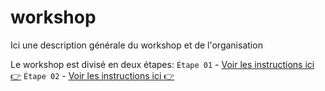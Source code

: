 # workshop

Ici une description générale du workshop et de l'organisation 

Le workshop est divisé en deux étapes: 
`Étape 01` - [Voir les instructions ici :point_right:](https://github.com/domitille-f451/workshop/blob/main/%C3%89tape01.md)
`Étape 02` - [Voir les instructions ici :point_right:](https://github.com/domitille-f451/workshop/blob/main/%C3%89tape02.md)


